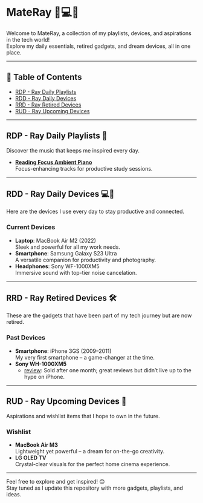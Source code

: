 # MateRay 🎵💻📱

Welcome to MateRay, a collection of my playlists, devices, and aspirations in the tech world!  
Explore my daily essentials, retired gadgets, and dream devices, all in one place.

---

## 📂 Table of Contents
- [RDP - Ray Daily Playlists](#rdp---ray-daily-playlists)
- [RDD - Ray Daily Devices](#rdd---ray-daily-devices)
- [RRD - Ray Retired Devices](#rrd---ray-retired-devices)
- [RUD - Ray Upcoming Devices](#rud---ray-upcoming-devices)

---

## RDP - Ray Daily Playlists 🎵
Discover the music that keeps me inspired every day.

- **[Reading Focus Ambient Piano](https://music.youtube.com/playlist?list=PLixYGE-R5t7-u0-g6GJOxBFSEfSivM4Ap&si=JUxckO08OK1Borl8)**  
  Focus-enhancing tracks for productive study sessions.

---

## RDD - Ray Daily Devices 💻📱
Here are the devices I use every day to stay productive and connected.

### Current Devices
- **Laptop**: MacBook Air M2 (2022)  
  Sleek and powerful for all my work needs.
- **Smartphone**: Samsung Galaxy S23 Ultra  
  A versatile companion for productivity and photography.
- **Headphones**: Sony WF-1000XM5  
  Immersive sound with top-tier noise cancelation.

---

## RRD - Ray Retired Devices 🛠️
These are the gadgets that have been part of my tech journey but are now retired.

### Past Devices
- **Smartphone**: iPhone 3GS (2009–2011)  
  My very first smartphone – a game-changer at the time.
- **Sony WH-1000XM5**  
  - [review](reviews/sony-wh1000xm5.md): Sold after one month; great reviews but didn’t live up to the hype on iPhone.


---

## RUD - Ray Upcoming Devices 🌟
Aspirations and wishlist items that I hope to own in the future.

### Wishlist

- **MacBook Air M3**  
  Lightweight yet powerful – a dream for on-the-go creativity.
- **LG OLED TV**  
  Crystal-clear visuals for the perfect home cinema experience.

---

Feel free to explore and get inspired! 😊  
Stay tuned as I update this repository with more gadgets, playlists, and ideas.  

